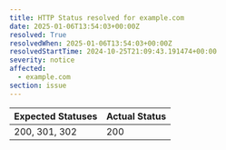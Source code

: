 ```yaml
---
title: HTTP Status resolved for example.com
date: 2025-01-06T13:54:03+00:00Z
resolved: True
resolvedWhen: 2025-01-06T13:54:03+00:00Z
resolvedStartTime: 2024-10-25T21:09:43.191474+00:00
severity: notice
affected:
  - example.com
section: issue
---
```


| Expected Statuses | Actual Status  |
|-------------------|----------------|
| 200, 301, 302 | 200 |
